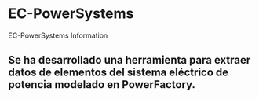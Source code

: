 # EC-PowerSystems
EC-PowerSystems Information

## Se ha desarrollado una herramienta para extraer datos de elementos del sistema eléctrico de potencia modelado en PowerFactory.

